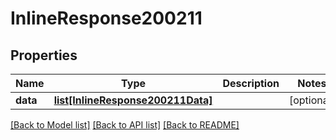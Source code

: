 # InlineResponse200211

## Properties
Name | Type | Description | Notes
------------ | ------------- | ------------- | -------------
**data** | [**list[InlineResponse200211Data]**](InlineResponse200211Data.md) |  | [optional] 

[[Back to Model list]](../README.md#documentation-for-models) [[Back to API list]](../README.md#documentation-for-api-endpoints) [[Back to README]](../README.md)

